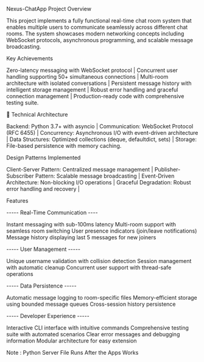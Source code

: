 Nexus-ChatApp Project Overview


This project implements a fully functional real-time chat room system that enables multiple users to communicate seamlessly across different chat rooms. The system showcases modern networking concepts including WebSocket protocols, asynchronous programming, and scalable message broadcasting.

Key Achievements

 Zero-latency messaging with WebSocket protocol |
 Concurrent user handling supporting 50+ simultaneous connections |
 Multi-room architecture with isolated conversations |
 Persistent message history with intelligent storage management |
 Robust error handling and graceful connection management |
 Production-ready code with comprehensive testing suite. 


🔧 Technical Architecture

Backend: Python 3.7+ with asyncio |
Communication: WebSocket Protocol (RFC 6455) |
Concurrency: Asynchronous I/O with event-driven architecture |
Data Structures: Optimized collections (deque, defaultdict, sets) |
Storage: File-based persistence with memory caching.

Design Patterns Implemented

 Client-Server Pattern: Centralized message management |
 Publisher-Subscriber Pattern: Scalable message broadcasting |
 Event-Driven Architecture: Non-blocking I/O operations |
 Graceful Degradation: Robust error handling and recovery |


 Features

 
 ----- Real-Time Communication ----

Instant messaging with sub-100ms latency
Multi-room support with seamless room switching
User presence indicators (join/leave notifications)
Message history displaying last 5 messages for new joiners

 ----- User Management  -----

Unique username validation with collision detection
Session management with automatic cleanup
Concurrent user support with thread-safe operations

 ----- Data Persistence  -----

Automatic message logging to room-specific files
Memory-efficient storage using bounded message queues
Cross-session history persistence

 ----- Developer Experience  -----

Interactive CLI interface with intuitive commands
Comprehensive testing suite with automated scenarios
Clear error messages and debugging information
Modular architecture for easy extension

Note : Python Server File Runs After the Apps Works
